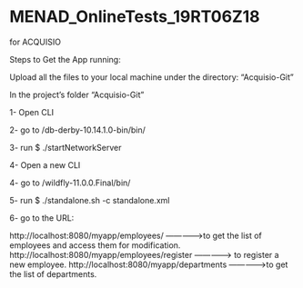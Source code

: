 # MENAD_OnlineTests_19RT06Z18

for ACQUISIO

Steps to Get the App running:

Upload all the files to your local machine under the directory: “Acquisio-Git”

In the project’s folder “Acquisio-Git”

1- Open CLI

2- go to /db-derby-10.14.1.0-bin/bin/

3- run $ ./startNetworkServer

4- Open a new CLI

4- go to /wildfly-11.0.0.Final/bin/

5- run $ ./standalone.sh -c standalone.xml

6- go to the URL:

http://localhost:8080/myapp/employees/
————->to get the list of employees and access them for modification.
http://localhost:8080/myapp/employees/register ————-> 
to register a new employee. 
http://localhost:8080/myapp/departments ————->to get the list of departments.
